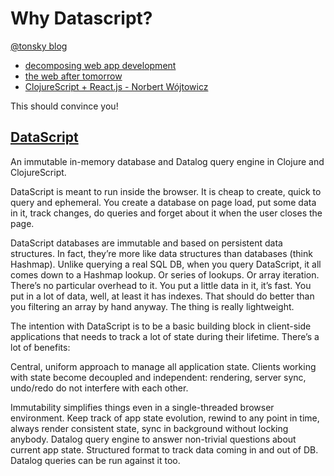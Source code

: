 # Why Datascript?

[@tonsky blog](http://tonsky.me/)

- [decomposing web app development](http://tonsky.me/blog/decomposing-web-app-development/)
- [the web after tomorrow](http://tonsky.me/blog/the-web-after-tomorrow/)
- [ClojureScript + React.js - Norbert Wójtowicz](https://www.youtube.com/watch?v=6_mbxaRDA-s)

This should convince you!

## [DataScript](https://github.com/tonsky/datascript/blob/master/README.md)

An immutable in-memory database and Datalog query engine in Clojure and ClojureScript.

DataScript is meant to run inside the browser. It is cheap to create, quick to query and ephemeral. You create a database on page load, put some data in it, track changes, do queries and forget about it when the user closes the page.

DataScript databases are immutable and based on persistent data structures. In fact, they’re more like data structures than databases (think Hashmap). Unlike querying a real SQL DB, when you query DataScript, it all comes down to a Hashmap lookup. Or series of lookups. Or array iteration. There’s no particular overhead to it. You put a little data in it, it’s fast. You put in a lot of data, well, at least it has indexes. That should do better than you filtering an array by hand anyway. The thing is really lightweight.

The intention with DataScript is to be a basic building block in client-side applications that needs to track a lot of state during their lifetime. There’s a lot of benefits:

Central, uniform approach to manage all application state. Clients working with state become decoupled and independent: rendering, server sync, undo/redo do not interfere with each other.

Immutability simplifies things even in a single-threaded browser environment. Keep track of app state evolution, rewind to any point in time, always render consistent state, sync in background without locking anybody.
Datalog query engine to answer non-trivial questions about current app state.
Structured format to track data coming in and out of DB. Datalog queries can be run against it too.
